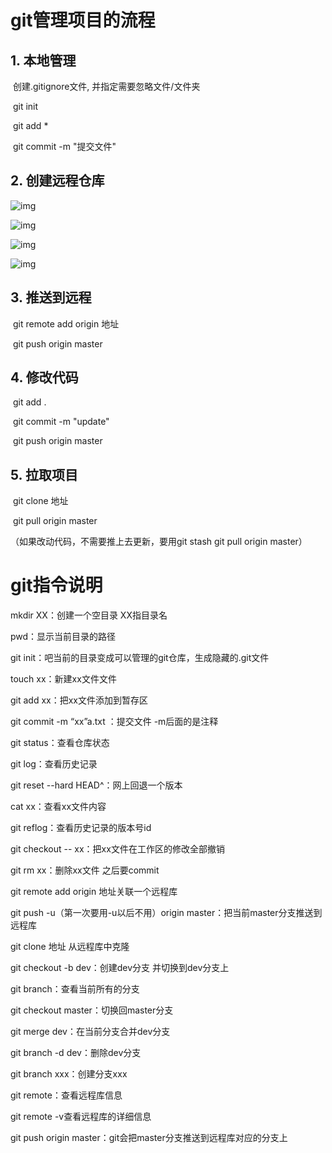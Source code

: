 # git管理项目的流程

## 1. 本地管理

​    创建.gitignore文件, 并指定需要忽略文件/文件夹

​    git init 

​    git add *

​    git commit -m "提交文件"

## 2. 创建远程仓库

![img](https://upload-images.jianshu.io/upload_images/2915863-5ea725bac6c6359c.png?imageMogr2/auto-orient/strip%7CimageView2/2/w/1240) 

![img](https://upload-images.jianshu.io/upload_images/2915863-4c641fd724e30173.png?imageMogr2/auto-orient/strip%7CimageView2/2/w/1240) 

![img](https://upload-images.jianshu.io/upload_images/2915863-270d87be63c7c3dd.png?imageMogr2/auto-orient/strip%7CimageView2/2/w/1240) 

![img](https://upload-images.jianshu.io/upload_images/2915863-9a3e49176b6892fc.png?imageMogr2/auto-orient/strip%7CimageView2/2/w/1240) 



## 3. 推送到远程

​    git remote add origin 地址

​    git push origin master

## 4. 修改代码

​    git add .

​    git commit -m "update"

​    git push origin master

## 5. 拉取项目

​    git clone 地址

​    git pull origin master

  （如果改动代码，不需要推上去更新，要用git stash git pull origin master）



# git指令说明

mkdir XX：创建一个空目录 XX指目录名

pwd：显示当前目录的路径

git init：吧当前的目录变成可以管理的git仓库，生成隐藏的.git文件

touch xx：新建xx文件文件

git add xx：把xx文件添加到暂存区

git commit -m “xx”a.txt ：提交文件 -m后面的是注释

git status：查看仓库状态

git log：查看历史记录

git reset --hard HEAD^：网上回退一个版本

cat xx：查看xx文件内容

git reflog：查看历史记录的版本号id

git checkout -- xx：把xx文件在工作区的修改全部撤销

git rm xx：删除xx文件 之后要commit

git remote add origin 地址关联一个远程库

git push -u（第一次要用-u以后不用）origin master：把当前master分支推送到远程库

git clone 地址 从远程库中克隆

git checkout -b dev：创建dev分支 并切换到dev分支上

git branch：查看当前所有的分支

git checkout master：切换回master分支

git merge dev：在当前分支合并dev分支

git branch -d dev：删除dev分支

git branch xxx：创建分支xxx

git remote：查看远程库信息

git remote -v查看远程库的详细信息

git push origin master：git会把master分支推送到远程库对应的分支上

